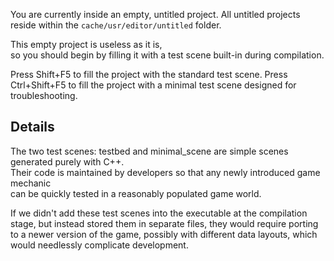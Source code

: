 You are currently inside an empty, untitled project.
All untitled projects reside within the ``cache/usr/editor/untitled`` folder.

This empty project is useless as it is,  
so you should begin by filling it with a test scene built-in during compilation.

Press Shift+F5 to fill the project with the standard test scene.
Press Ctrl+Shift+F5 to fill the project with a minimal test scene designed for troubleshooting.

## Details

The two test scenes: testbed and minimal_scene are simple scenes generated purely with C++.  
Their code is maintained by developers so that any newly introduced game mechanic  
can be quickly tested in a reasonably populated game world. 

If we didn't add these test scenes into the executable at the compilation stage,
but instead stored them in separate files, they would require porting to a newer version of the game, 
possibly with different data layouts, which would needlessly complicate development.
